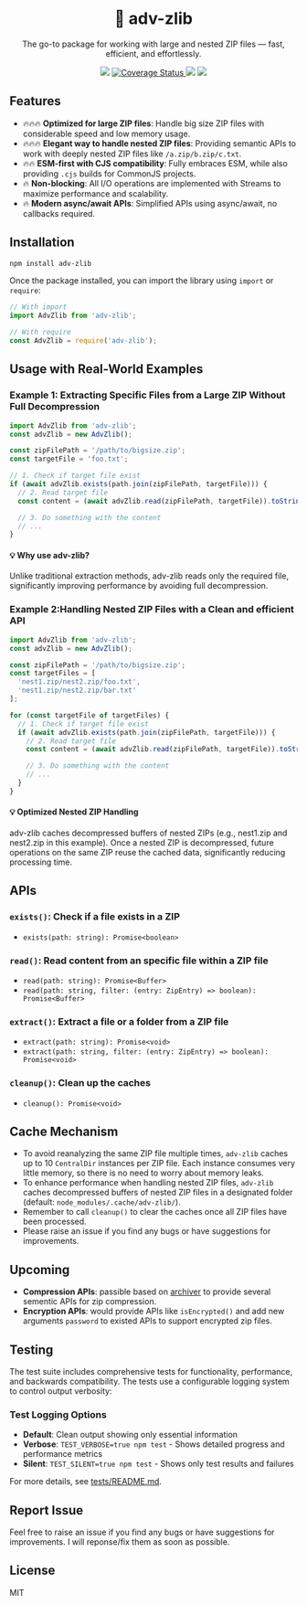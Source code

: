 <h1 align="center">
🚀 adv-zlib
</h1>

<p align="center">
The go-to package for working with large and nested ZIP files — fast, efficient, and effortlessly.
</p>

<div align="center">
  <a href="https://www.npmjs.com/package/adv-zlib"><img src="https://img.shields.io/npm/v/adv-zlib"></a>
  <a href="https://app.codecov.io/gh/daihere1993/adv-zlib/tree/main/projects">
    <img src="https://codecov.io/gh/daihere1993/adv-zlib/branch/main/graphs/badge.svg" alt="Coverage Status" />
  </a>
  <a href="https://github.com/daihere1993/adv-zlib/actions/workflows/ci.yml"><img src="https://github.com/daihere1993/adv-zlib/actions/workflows/ci.yml/badge.svg"></a>
  <a href="https://opensource.org/licenses/MIT"><img src="https://img.shields.io/badge/License-MIT-yellow.svg"></a>
</div>

## Features

- 🔥🔥🔥 **Optimized for large ZIP files**: Handle big size ZIP files with considerable speed and low memory usage.
- 🔥🔥🔥 **Elegant way to handle nested ZIP files**: Providing semantic APIs to work with deeply nested ZIP files like `/a.zip/b.zip/c.txt`.
- 🔥🔥 **ESM-first with CJS compatibility**: Fully embraces ESM, while also providing `.cjs` builds for CommonJS projects.
- 🔥 **Non-blocking**: All I/O operations are implemented with Streams to maximize performance and scalability.
- 🔥 **Modern async/await APIs**: Simplified APIs using async/await, no callbacks required.

## Installation

```bash
npm install adv-zlib
```

Once the package installed, you can import the library using `import` or `require`:
```typescript
// With import
import AdvZlib from 'adv-zlib';

// With require
const AdvZlib = require('adv-zlib');
```
## Usage with Real-World Examples
### Example 1: Extracting Specific Files from a Large ZIP Without Full Decompression

```typescript
import AdvZlib from 'adv-zlib';
const advZlib = new AdvZlib();

const zipFilePath = '/path/to/bigsize.zip';
const targetFile = 'foo.txt';

// 1. Check if target file exist
if (await advZlib.exists(path.join(zipFilePath, targetFile))) {
  // 2. Read target file
  const content = (await advZlib.read(zipFilePath, targetFile)).toString();

  // 3. Do something with the content
  // ...
}
```

#### 💡 Why use adv-zlib?
Unlike traditional extraction methods, adv-zlib reads only the required file, significantly improving performance by avoiding full decompression.

### Example 2:Handling Nested ZIP Files with a Clean and efficient API

```typescript
import AdvZlib from 'adv-zlib';
const advZlib = new AdvZlib();

const zipFilePath = '/path/to/bigsize.zip';
const targetFiles = [
  'nest1.zip/nest2.zip/foo.txt',
  'nest1.zip/nest2.zip/bar.txt'
];

for (const targetFile of targetFiles) {
  // 1. Check if target file exist
  if (await advZlib.exists(path.join(zipFilePath, targetFile))) {
    // 2. Read target file
    const content = (await advZlib.read(zipFilePath, targetFile)).toString();

    // 3. Do something with the content
    // ...
  }
}
```

#### 💡 Optimized Nested ZIP Handling
adv-zlib caches decompressed buffers of nested ZIPs (e.g., nest1.zip and nest2.zip in this example). Once a nested ZIP is decompressed, future operations on the same ZIP reuse the cached data, significantly reducing processing time.


## APIs

### `exists()`: Check if a file exists in a ZIP
- `exists(path: string): Promise<boolean>`

### `read()`: Read content from an specific file within a ZIP file
- `read(path: string): Promise<Buffer>`
- `read(path: string, filter: (entry: ZipEntry) => boolean): Promise<Buffer>`

### `extract()`: Extract a file or a folder from a ZIP file
- `extract(path: string): Promise<void>`
- `extract(path: string, filter: (entry: ZipEntry) => boolean): Promise<void>`

### `cleanup()`: Clean up the caches
- `cleanup(): Promise<void>`

## Cache Mechanism
- To avoid reanalyzing the same ZIP file multiple times, `adv-zlib` caches up to 10 `CentralDir` instances per ZIP file. Each instance consumes very little memory, so there is no need to worry about memory leaks.
- To enhance performance when handling nested ZIP files, `adv-zlib` caches decompressed buffers of nested ZIP files in a designated folder (default: `node_modules/.cache/adv-zlib/`).
- Remember to call `cleanup()` to clear the caches once all ZIP files have been processed.
- Please raise an issue if you find any bugs or have suggestions for improvements.

## Upcoming
- **Compression APIs**: passible based on [archiver](https://github.com/archiverjs/node-archiver) to provide several sementic APIs for zip compression.
- **Encryption APIs**: would provide APIs like `isEncrypted()` and add new arguments `password` to existed APIs to support encrypted zip files.

## Testing

The test suite includes comprehensive tests for functionality, performance, and backwards compatibility. The tests use a configurable logging system to control output verbosity:

### Test Logging Options

- **Default**: Clean output showing only essential information
- **Verbose**: `TEST_VERBOSE=true npm test` - Shows detailed progress and performance metrics
- **Silent**: `TEST_SILENT=true npm test` - Shows only test results and failures

For more details, see [tests/README.md](tests/README.md).

## Report Issue
Feel free to raise an issue if you find any bugs or have suggestions for improvements. I will reponse/fix them as soon as possible.

## License
MIT
